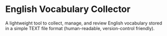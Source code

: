 # English Vocabulary Collector
A lightweight tool to collect, manage, and review English vocabulary stored in a simple TEXT file format (human-readable, version-control friendly).

